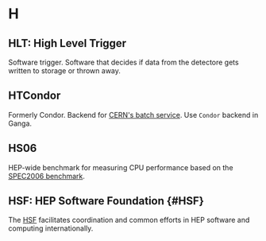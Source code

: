 # H

## HLT: High Level Trigger

Software trigger. Software that decides if data from the detectore gets written to storage or thrown away.

## HTCondor

Formerly Condor. Backend for [CERN's batch service](http://information-technology.web.cern.ch/services/batch). Use `Condor` backend in Ganga.

## HS06
HEP-wide benchmark for measuring CPU performance based on the [SPEC2006 benchmark](https://www.spec.org).

## HSF: HEP Software Foundation {#HSF}
The [HSF](https://hepsoftwarefoundation.org/) facilitates coordination and common efforts in HEP software and computing internationally.
